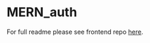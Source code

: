 # MERN_auth

For full readme please see frontend repo [here](https://github.com/BGoldenberg161/ApartMate-Frontend).
